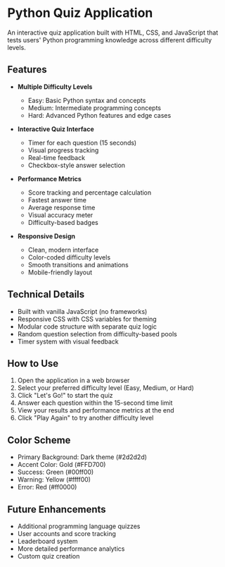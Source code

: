 # Python Quiz Application

An interactive quiz application built with HTML, CSS, and JavaScript that tests users' Python programming knowledge across different difficulty levels.

## Features

- **Multiple Difficulty Levels**
  - Easy: Basic Python syntax and concepts
  - Medium: Intermediate programming concepts
  - Hard: Advanced Python features and edge cases

- **Interactive Quiz Interface**
  - Timer for each question (15 seconds)
  - Visual progress tracking
  - Real-time feedback
  - Checkbox-style answer selection

- **Performance Metrics**
  - Score tracking and percentage calculation
  - Fastest answer time
  - Average response time
  - Visual accuracy meter
  - Difficulty-based badges

- **Responsive Design**
  - Clean, modern interface
  - Color-coded difficulty levels
  - Smooth transitions and animations
  - Mobile-friendly layout

## Technical Details

- Built with vanilla JavaScript (no frameworks)
- Responsive CSS with CSS variables for theming
- Modular code structure with separate quiz logic
- Random question selection from difficulty-based pools
- Timer system with visual feedback

## How to Use

1. Open the application in a web browser
2. Select your preferred difficulty level (Easy, Medium, or Hard)
3. Click "Let's Go!" to start the quiz
4. Answer each question within the 15-second time limit
5. View your results and performance metrics at the end
6. Click "Play Again" to try another difficulty level

## Color Scheme

- Primary Background: Dark theme (#2d2d2d)
- Accent Color: Gold (#FFD700)
- Success: Green (#00ff00)
- Warning: Yellow (#ffff00)
- Error: Red (#ff0000)

## Future Enhancements

- Additional programming language quizzes
- User accounts and score tracking
- Leaderboard system
- More detailed performance analytics
- Custom quiz creation
